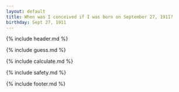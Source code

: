 ```yaml
---
layout: default
title: When was I conceived if I was born on September 27, 1911?
birthday: Sept 27, 1911
---
```


{% include header.md %}

{% include guess.md %}

{% include calculate.md %}

{% include safety.md %}

{% include footer.md %}



